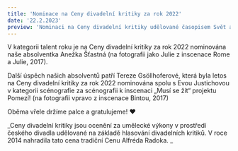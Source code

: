 ```yaml
---
title: 'Nominace na Ceny divadelní kritiky za rok 2022'
date: '22.2.2023'
preview: 'Nominaci na Ceny divadelní kritiky udělované časopisem Svět a divadlo (SAD) letos obdržely hned dvě bývalé členky OLDstars!'
--- 
```

V kategorii talent roku je na Ceny divadelní kritiky za rok 2022 nominována naše absolventka Anežka Šťastná (na fotografii jako Julie z inscenace Rome a Julie, 2017). 

Další úspěch našich absolventů patří Tereze Gsöllhoferové, která byla letos na Ceny divadelní kritiky za rok 2022 nominována spolu s Evou Justichovou v kategorii scénografie za scénografii k inscenaci „Musí se žít“ projektu Pomezí!
(na fotografii vpravo z inscenace Bintou, 2017)


Oběma vřele držíme palce a gratulujeme! ❤️


_Ceny divadelní kritiky jsou ocenění za umělecké výkony v prostředí českého divadla udělované na základě hlasování divadelních kritiků. V roce 2014 nahradila tato cena tradiční Cenu Alfréda Radoka. _
